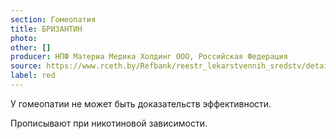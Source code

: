 ```yaml
---
section: Гомеопатия
title: БРИЗАНТИН
photo:
other: []
producer: НПФ Материа Медика Холдинг ООО, Российская Федерация
source: https://www.rceth.by/Refbank/reestr_lekarstvennih_sredstv/details/10491_16
label: red
---
```


У гомеопатии не может быть доказательств эффективности.

Прописывают при никотиновой зависимости.
